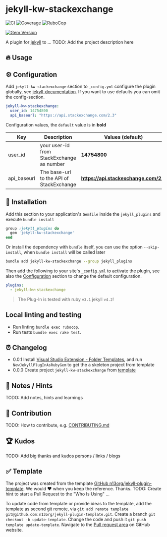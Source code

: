 # jekyll-kw-stackexchange

![CI](https://github.com/n13org/jekyll-kw-stackexchange/workflows/CI/badge.svg)
![Coverage](https://github.com/n13org/jekyll-kw-stackexchange/workflows/Coverage/badge.svg)
![RuboCop](https://github.com/n13org/jekyll-kw-stackexchange/workflows/RuboCop/badge.svg)

[![Gem Version](https://badge.fury.io/rb/jekyll-kw-stackexchange.svg)](https://badge.fury.io/rb/jekyll-kw-stackexchange)

A plugin for [jekyll][Jekyll Website] to ...
TODO: Add the project description here

## 🔥 Usage

## ⚙️ Configuration

Add `jekyll-kw-stackexchange` section to `_config.yml` configure the plugin globally, see [jekyll-documentation](https://jekyllrb.com/docs/configuration/). If you want to use defaults you can omit the config-section.

```yaml
jekyll-kw-stackexchange:
  user_id: 14754800
  api_baseurl: "https://api.stackexchange.com/2.3"
```

Configuration values, the `default` value is in **bold**

| Key | Description | Values (**default**) |
|-----|-------------|----------------------|
| user_id | your user-id from StackExchange as number | **14754800** |
| api_baseurl | The base-url to the API of StackExchange | **https://api.stackexchange.com/2.3**|

## 🚀 Installation

Add this section to your application's `Gemfile` inside the `jekyll_plugins` and execute `bundle install`

```ruby
group :jekyll_plugins do
  gem 'jekyll-kw-stackexchange'
end
```

Or install the dependency with `bundle` itself, you can use the option `--skip-install`, when `bundle install` will be called later

```sh
bundle add jekyll-kw-stackexchange --group jekyll_plugins 
```

Then add the following to your site's `_config.yml` to activate the plugin, see also the [Configuration](#%EF%B8%8F-configuration) section to change the default configuration. 

```yaml
plugins:
  - jekyll-kw-stackexchange
```

> The Plug-In is tested with ruby `v3.1` jekyll `v4.2`!


## Local linting and testing

* Run linting `bundle exec rubocop`.
* Run tests `bundle exec rake test`.

## ⏰ Changelog

* 0.0.1 Install [Visual Studio Extension - Folder Templates](https://marketplace.visualstudio.com/items?itemName=Huuums.vscode-fast-folder-structure), and run `NewJekyllPlugInAsRubyGem` to get the a skeleton project from template
* 0.0.0 Create project `jekyll-kw-stackexchange` from [template][GitHub jekyll-plugin-template]

## 📝 Notes / Hints

TODO: Add notes, hints and learnings

## 👋 Contribution

TODO: How to contribute, e.g. [CONTRIBUTING.md](CONTRIBUTING.md)

## 🏆 Kudos

TODO: Add big thanks and kudos persons / links / blogs

## ✅ Template

The project was created from the template [GitHub n13org/jekyll-plugin-template][GitHub jekyll-plugin-template]. We would ❤️ when you keep the reference. Thanks. TODO: Create hint to start a Pull Request to the "Who Is Using" ...

To update code from template or provide ideas to the template, add the template as second git remote, via `git add remote template git@github.com:n13org/jekyll-plugin-template.git`. Create a branch `git checkout -b update-template`. Change the code and push it `git push template update-template`. Navigate to the [Pull request area](https://github.com/n13org/jekyll-plugin-template/pulls) on GitHub website.

[GitHub jekyll-plugin-template]: https://github.com/n13org/jekyll-plugin-template
[Jekyll Website]: https://jekyllrb.com/
